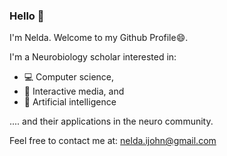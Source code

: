 ### Hello 🌚

I'm Nelda. Welcome to my Github Profile😄. 

I'm a Neurobiology scholar interested in: 
- 💻 Computer science, 
- 🦾 Interactive media, and 
- 🤖 Artificial intelligence 

<p> .... and their applications in the neuro community.</p>

Feel free to contact me at: <a href="nelda.ijohn@gmail.com" target = "_blank"> nelda.ijohn@gmail.com</a>
